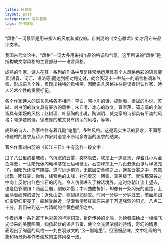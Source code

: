 ```yaml
---
title: 风格美
layout: post
categories: 写作基础
tags: 写作基础
---
```


“风格”一词最早是用来指人的风度和威仪的。自刘勰的《文心雕龙》始才用它来品评文章。

我国古代文论中，“风格”一词大多用来指作品的格调和气氛。这里所说的“风格”是指构成文学风格的主要部分——语言风格。

成熟的作家、诗人在其一系列的作品中反复经常地运用具有个人风格色彩的语言要素(语音、词汇、语法等)而达到相对稳定时，就会表现出一种统一的语言格调和气氛，形成语言个性，表现出独特的风格美。因而语言风格往往是读者辨认作家、诗人艺术个性的重要标记。

各个作家诗人的语言风格各不相同：李白、郭小川的诗，施耐庵、梁斌的小说，苏轼、刘白羽的散文具有豪放的风格；朱自清、冰心的散文，曹雪芹、茹志鹃的小说皆具有柔婉的风格；赵树理、叶圣陶的小说，陶渊明、臧克家的诗都具有平淡的风格；郭沫若的诗，徐志摩的散文具有绚丽的风格，等等。

成熟的诗人、作家往往有着几副“笔墨”，多种风格。这是现实生活的要求，不同写作题材的要求及诗人作家对语言不断地多方面的追求的结果。

著名作家刘白羽的《长江三日》中有这样一段文字：

过了八公里的瞿塘峡，乌沉沉的云雾，突然隐去，峡顶上一道蓝天，浮着几小片金色浮云，一注阳光像闪电样落在左边峭壁上。右面峰顶上一片白云像白银片样发亮了，但阳光还没有降临。这时远远前方，无数层峦叠嶂之上，迷蒙云雾之中，忽然出现一团红雾，你看，绛紫色的山峰，衬托着这一团雾，真美极了。就像那深谷之中向上反射出红色宝石的闪光，令人仿佛进入了神话境界。这时你朝江流上望去，也是色彩缤纷：两面巨岩，倒影如墨；中间曲曲折折，却像有一条闪光的道路，上面荡着细碎的波光；近处山峦，则碧绿如翡翠。时间一分钟一分钟过去，前面那团红雾更红更亮了。船越驶越近，渐渐看清那红雾原来是千万道强烈的阳光。八点二十分，我们来到这一片晴朗的金黄色朝阳之中。

作者运用一系列富于色彩美的华丽词藻，新奇传神的比喻，为读者描绘出一幅幅飞光溢采的美丽图画，抑扬起伏的语言节奏，使全文充满浓郁的诗情，奇幻的情思。表现出了绚丽的风格——刘白羽散文的“另一副笔墨”。但细细品味，文中壮阔的气象和场景仍与作者豪放的主体风格一致。 